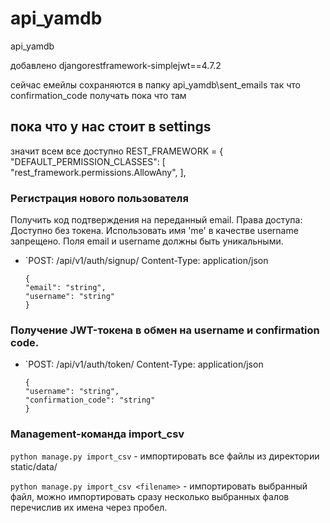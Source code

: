 # api_yamdb
api_yamdb

добавлено
djangorestframework-simplejwt==4.7.2

сейчас емейлы сохраняются в папку api_yamdb\sent_emails
так что confirmation_code получать пока что там

## пока что у нас стоит в settings 
значит всем все доступно
REST_FRAMEWORK = {
    "DEFAULT_PERMISSION_CLASSES": [
        "rest_framework.permissions.AllowAny",
    ],


### Регистрация нового пользователя
Получить код подтверждения на переданный email.
Права доступа: Доступно без токена.
Использовать имя 'me' в качестве username запрещено.
Поля email и username должны быть уникальными.

*   `POST: /api/v1/auth/signup/
Content-Type: application/json

        {
        "email": "string",
        "username": "string"
        }


### Получение JWT-токена в обмен на username и confirmation code.
    
*   `POST: /api/v1/auth/token/
Content-Type: application/json

        {
        "username": "string",
        "confirmation_code": "string"
        }


### Management-команда import_csv

`python manage.py import_csv` - импортировать все файлы из директории static/data/

`python manage.py import_csv <filename>` - импортировать выбранный файл, можно импортировать сразу несколько выбранных фалов перечислив их имена через пробел.
